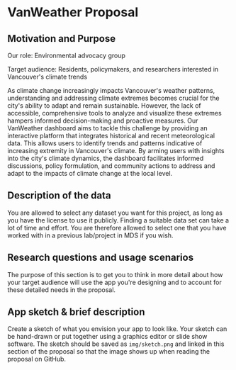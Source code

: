 # VanWeather Proposal

## Motivation and Purpose

Our role: Environmental advocacy group

Target audience: Residents, policymakers, and researchers interested in Vancouver's climate trends

As climate change increasingly impacts Vancouver's weather patterns, understanding and addressing climate extremes becomes crucial for the city's ability to adapt and remain sustainable. However, the lack of accessible, comprehensive tools to analyze and visualize these extremes hampers informed decision-making and proactive measures. Our VanWeather dashboard aims to tackle this challenge by providing an interactive platform that integrates historical and recent meteorological data. This allows users to identify trends and patterns indicative of increasing extremity in Vancouver's climate. By arming users with insights into the city's climate dynamics, the dashboard facilitates informed discussions, policy formulation, and community actions to address and adapt to the impacts of climate change at the local level.


## Description of the data

You are allowed to select any dataset you want for this project,
as long as you have the license to use it publicly.
Finding a suitable data set can take a lot of time and effort.
You are therefore allowed to select one
that you have worked with in a previous lab/project in MDS
if you wish.



## Research questions and usage scenarios


The purpose of this section is to get you to think in more detail about
how your target audience will use the app you're designing
and to account for these detailed needs in the proposal.




## App sketch & brief description

Create a sketch of what you envision your app to look like.
Your sketch can be hand-drawn
or put together using a graphics editor or
slide show software.
The sketch should be saved as `img/sketch.png` and linked in this section of the proposal
so that the image shows up when reading the proposal on GitHub.

